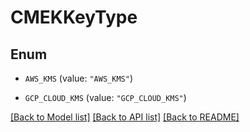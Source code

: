 # CMEKKeyType

## Enum


* `AWS_KMS` (value: `"AWS_KMS"`)

* `GCP_CLOUD_KMS` (value: `"GCP_CLOUD_KMS"`)


[[Back to Model list]](../README.md#documentation-for-models) [[Back to API list]](../README.md#documentation-for-api-endpoints) [[Back to README]](../README.md)



